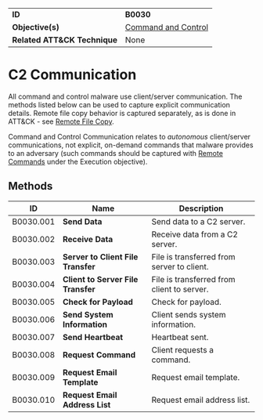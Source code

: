 |||
|---|---|
|**ID**|**B0030**|
|**Objective(s)**|[Command and Control](https://github.com/MBCProject/mbc-markdown/tree/master/command-and-control)|
|**Related ATT&CK Technique**|None|


C2 Communication
================
All command and control malware use client/server communication. The methods listed below can be used to capture explicit communication details. Remote file copy behavior is captured separately, as is done in ATT&CK - see [Remote File Copy](https://github.com/MBCProject/mbc-markdown/blob/master/command-and-control/remote-file-copy.md).

Command and Control Communication relates to *autonomous* client/server communications, not explicit, on-demand commands that malware provides to an adversary (such commands should be captured with [Remote Commands](https://github.com/MBCProject/mbc-markdown/blob/master/execution/remote-commands.md) under the Execution objective).

Methods
-------
|ID|Name|Description|
|---|---|---|
|B0030.001|**Send Data**|Send data to a C2 server.|
|B0030.002|**Receive Data**|Receive data from a C2 server.|
|B0030.003|**Server to Client File Transfer**|File is transferred from server to client.|
|B0030.004|**Client to Server File Transfer**|File is transferred from client to server.|
|B0030.005|**Check for Payload**|Check for payload.|
|B0030.006|**Send System Information**|Client sends system information.|
|B0030.007|**Send Heartbeat**|Heartbeat sent.|
|B0030.008|**Request Command**|Client requests a command.|
|B0030.009|**Request Email Template**|Request email template.|
|B0030.010|**Request Email Address List**|Request email address list.|
